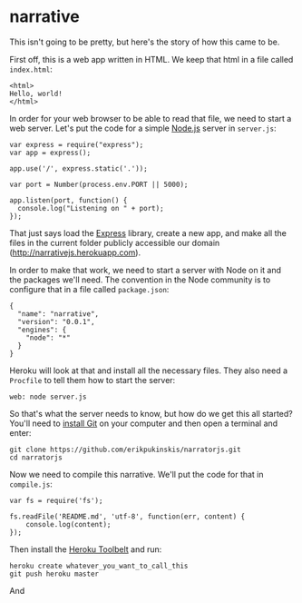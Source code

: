 narrative
=========

This isn't going to be pretty, but here's the story of how this came to be.

First off, this is a web app written in HTML. We keep that html in a file called `index.html`:

    <html>
    Hello, world!
    </html>

In order for your web browser to be able to read that file, we need to start a web server. Let's put the code for a simple [Node.js](http://nodejs.org/) server in `server.js`:

    var express = require("express");
    var app = express();
    
    app.use('/', express.static('.'));
    
    var port = Number(process.env.PORT || 5000);
    
    app.listen(port, function() {
      console.log("Listening on " + port);
    }); 

That just says load the [Express](http://expressjs.com/) library, create a new app, and make all the files in the current folder publicly accessible our domain (http://narrativejs.herokuapp.com).

In order to make that work, we need to start a server with Node on it and the packages we'll need. The convention in the Node community is to configure that in a file called `package.json`:

    {
      "name": "narrative",
      "version": "0.0.1",
      "engines": {
        "node": "*"
      }
    }

Heroku will look at that and install all the necessary files. They also need a `Procfile` to tell them how to start the server:

    web: node server.js

So that's what the server needs to know, but how do we get this all started? You'll need to [install Git](http://git-scm.com/downloads) on your computer and then open a terminal and enter:

    git clone https://github.com/erikpukinskis/narratorjs.git
    cd narratorjs
    
Now we need to compile this narrative. We'll put the code for that in `compile.js`:

    var fs = require('fs');
    
    fs.readFile('README.md', 'utf-8', function(err, content) {
        console.log(content);
    });


Then install the [Heroku Toolbelt](https://toolbelt.heroku.com/) and run:

    heroku create whatever_you_want_to_call_this
    git push heroku master
    
And



